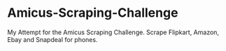 # Amicus-Scraping-Challenge
My Attempt for the Amicus Scraping Challenge.  Scrape Flipkart, Amazon, Ebay and Snapdeal for phones.
